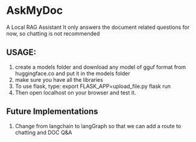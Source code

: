 # AskMyDoc
A Local RAG Assistant
It only answers the document related questions for now, so chatting is not recommended

## USAGE:
1. create a models folder and download any model of gguf format from huggingface.co and put it in the models folder
2. make sure you have all the libraries
3. To use flask, type:
    export FLASK_APP=upload_file.py
    flask run
5. Then open localhost on your browser and test it.


## Future Implementations
1. Change from langchain to langGraph so that we can add a route to chatting and DOC Q&A
